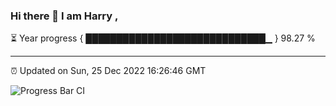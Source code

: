 ### Hi there 👋 I am Harry , 

⏳ Year progress { █████████████████████████████▁ } 98.27 %

---

⏰ Updated on Sun, 25 Dec 2022 16:26:46 GMT

![Progress Bar CI](https://github.com/duykhang68/duykhang68/workflows/Progress%20Bar%20CI/badge.svg)
